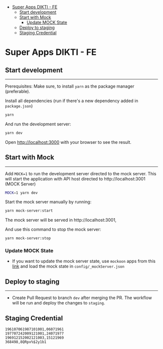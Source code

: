<!-- START doctoc generated TOC please keep comment here to allow auto update -->
<!-- DON'T EDIT THIS SECTION, INSTEAD RE-RUN doctoc TO UPDATE -->

- [Super Apps DIKTI - FE](#super-apps-dikti---fe)
  - [Start development](#start-development)
  - [Start with Mock](#start-with-mock)
    - [Update MOCK State](#update-mock-state)
  - [Deploy to staging](#deploy-to-staging)
  - [Staging Credential](#staging-credential)

<!-- END doctoc generated TOC please keep comment here to allow auto update -->

# Super Apps DIKTI - FE

## Start development

---

Prerequisites:
Make sure, to install `yarn` as the package manager (preferable).

Install all dependencies (run if there's a new dependency added in `package.json`)

```bash
yarn
```

And run the development server:

```bash
yarn dev
```

Open [http://localhost:3000](http://localhost:3000) with your browser to see the result.

## Start with Mock

---

Add `MOCK=1` to run the development server directed to the mock server. This will start the application with API host directed to http://localhost:3001 (MOCK Server)

```bash
MOCK=1 yarn dev
```

Start the mock server manually by running:

```bash
yarn mock-server:start
```

The mock server will be served in http://localhost:3001,

And use this command to stop the mock server:

```bash
yarn mock-server:stop
```

### Update MOCK State

- If you want to update the mock server state, use `mockoon` apps from this [link](https://mockoon.com) and load the mock state in `config/_mockServer.json`

## Deploy to staging

---

- Create Pull Request to branch `dev` after merging the PR. The workflow will be run and deploy the changes to `staging`.

## Staging Credential

```
196107061987101001,06071961
197707242009121001,24071977
196912152002121003,15121969
368498,8QRpx%$2y1b1
```

